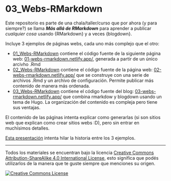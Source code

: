 # 03_Webs-RMarkdown

Este repositorio es parte de una chala/taller/curso que por ahora (y para siempre?) se llama ***Más allá de RMarkdown*** para aprender a publicar *cualquier cosa* usando {RMarkdown} y a veces {blogdown}.

Incluye 3 ejemplos de páginas webs, cada uno más complejo que el otro:

* [01_Webs-RMarkdown](https://github.com/paocorrales/01_Webs-RMarkdown) contiene el código fuente de la siguiente página web: [01-webs-rmarkdown.netlify.app/](https://01-webs-rmarkdown.netlify.app/), generada a partir de un único arcivho .Rmd
* [02_Webs-RMarkdown](https://github.com/paocorrales/02_Webs-RMarkdown) contiene el código fuente de la página web: [02-webs-rmarkdown.netlify.app/](https://02-webs-rmarkdown.netlify.app/) que se construye con una serie de archivos .Rmd y un archivo de configuración. Permite publicar más contenido de manera más ordenada. 
* [03_Webs-RMarkdown](https://github.com/paocorrales/03_Webs-RMarkdown) contiene el código fuente del blog: [03-webs-rmarkdown.netlify.app/](https://03-webs-rmarkdown.netlify.app/) que combina rmarkdow y blogdown usando un tema de Hugo. La organización del contenido es compleja pero tiene sus ventajas.

El contenido de las páginas intenta explicar como generarlas (si son sitios web que explican como crear sitios webs :D), pero sin entrar en muchísimos detalles.

[Esta presentación](https://docs.google.com/presentation/d/116avpwz5U4ptr09N26S3N_PKwU0uW8dJtzTk47SE0A8/edit?usp=sharing) intenta hilar la historia entre los 3 ejemplos. 

***

Todos los materiales se encuentran bajo la licencia <a rel="license" href="https://creativecommons.org/licenses/by-sa/4.0/deed.es_ES">Creative Commons Attribution-ShareAlike 4.0 International License</a>, esto significa que podés utilizarlos de la manera que te guste siempre que menciones su origen. 

<a rel="license" href="https://creativecommons.org/licenses/by-sa/4.0/deed.es_ES"><img alt="Creative Commons License" style="border-width:0" src="https://i.creativecommons.org/l/by-sa/4.0/88x31.png" /></a><br />
